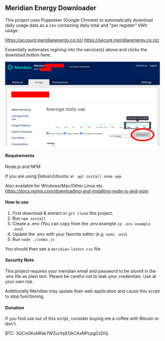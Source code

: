 ## Meridian Energy Downloader

This project uses Puppeteer (Google Chrome) to automatically download daily usage data as a csv containing daily total and "per register" kWh usage.

https://account.meridianenergy.co.nz/
https://secure.meridianenergy.co.nz/

Essentially automates logining into the service(s) above and clicks the download button here:

![](doc-screenshot.png)

#### Requirements

Node.js and NPM

If you are using Debian/Ubuntu:
`#: apt install node npm`

Also available for Windows/Mac/Other Linux etc.
https://docs.npmjs.com/downloading-and-installing-node-js-and-npm

#### How to use

1. First download & extract or `git clone` this project.
2. Run `npm install`
3. Create a .env (You can copy from the .env.example `cp .env.example .env`)
4. Update the .env with your favorite editor (e.g. `nano .env`)
5. Run `node ./index.js`

You should then see a `meridian-latest.csv` file.

#### Security Note

This project requires your meridian email and password to be stored in the .env file as plain text.
Please be careful not to leak your credentials. Use at your own risk.

Additionally Meridian may update their web application and cause this script to stop functioning.

#### Donation

If you find use out of this script, consider buying me a coffee with Bitcoin or don't.

BTC: 3QCnGKxMfak7WZurVpEGkCAxNPcpgDzDGj

